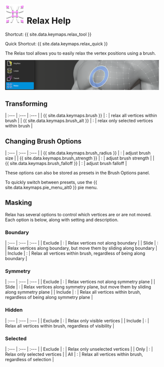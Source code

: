 # ![](images/relax-icon.png) Relax Help

Shortcut: {{ site.data.keymaps.relax_tool }}

Quick Shortcut: {{ site.data.keymaps.relax_quick }}


The Relax tool allows you to easily relax the vertex positions using a brush.

![](images/help_relax.png)

## Transforming


| :--- | :--- | :--- |
| {{ site.data.keymaps.brush }}          | : | relax all vertices within brush |
| {{ site.data.keymaps.brush_alt }}      | : | relax only selected vertices within brush |

## Changing Brush Options


| :--- | :--- | :--- |
| {{ site.data.keymaps.brush_radius }}   | : | adjust brush size |
| {{ site.data.keymaps.brush_strength }} | : | adjust brush strength |
| {{ site.data.keymaps.brush_falloff }}  | : | adjust brush falloff |

These options can also be stored as presets in the Brush Options panel. 

To quickly switch between presets, use the {{ site.data.keymaps.pie_menu_alt0 }} pie menu. 

## Masking

Relax has several options to control which vertices are or are not moved.
Each option is below, along with setting and description.

### Boundary


| :--- | :--- | :--- |
| Exclude  | : | Relax vertices not along boundary |
| Slide    | : | Relax vertices along boundary, but move them by sliding along boundary |
| Include  | : | Relax all vertices within brush, regardless of being along boundary |

### Symmetry


| :--- | :--- | :--- |
| Exclude  | : | Relax vertices not along symmetry plane |
| Slide    | : | Relax vertices along symmetry plane, but move them by sliding along symmetry plane |
| Include  | : | Relax all vertices within brush, regardless of being along symmetry plane |

### Hidden


| :--- | :--- | :--- |
| Exclude  | : | Relax only visible vertices |
| Include  | : | Relax all vertices within brush, regardless of visibility |

### Selected


| :--- | :--- | :--- |
| Exclude  | : | Relax only unselected vertices |
| Only     | : | Relax only selected vertices |
| All      | : | Relax all vertices within brush, regardless of selection |